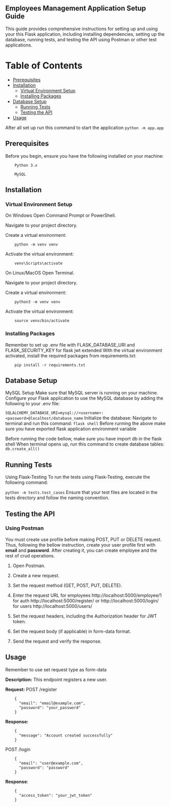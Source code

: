 ## Employees Management Application Setup Guide

This guide provides comprehensive instructions for setting up and using your this Flask application, including installing dependencies, setting up the database, running tests, and testing the API using Postman or other test applications.

# Table of Contents
- [Prerequisites](#prerequisites)
- [Installation](#installation)
    - [Virtual Environment Setup](#virtual-environment-setup)
    - [Installing Packages](#installing-packages)
- [Database Setup](#database-setup)
    - [Running Tests](#running-tests)
    - [Testing the API](#testing-the-API)
- [Usage](#usage)


After all set up run this command to start the application  ```python -m app.app ```  
## Prerequisites
Before you begin, ensure you have the following installed on your machine:

```
    Python 3.x

    MySQL
```

## Installation
### Virtual Environment Setup
On Windows
Open Command Prompt or PowerShell.

Navigate to your project directory.

Create a virtual environment:

```
    python -m venv venv
```
Activate the virtual environment:
```
    venv\Scripts\activate
```
On Linux/MacOS
Open Terminal.

Navigate to your project directory.

Create a virtual environment:

```
    python3 -m venv venv
```
Activate the virtual environment:

```
    source venv/bin/activate
```
### Installing Packages
Remember to set up .env file with FLASK_DATABASE_URI and FLASK_SECURITY_KEY for flask jwt extended
With the virtual environment activated, install the required packages from requirements.txt:

```
    pip install -r requirements.txt
```

## Database Setup
MySQL Setup
Make sure that MySQL server is running on your machine.
Configure your Flask application to use the MySQL database by adding the following to your .env file:

```SQLALCHEMY_DATABASE_URI=mysql://<username>:<password>@localhost/database_name```
Initialize the database:
Navigate to terminal and run this command: ```flask shell```
Before running the above make sure you have exported flask application environment variable

Before running the code bellow, make sure you have import db in the flask shell
When terminal opens up, run this command to create database tables: ```db.create_all()```


## Running Tests
Using Flask-Testing
To run the tests using Flask-Testing, execute the following command:

```python -m tests.test_cases```
Ensure that your test files are located in the tests directory and follow the naming convention.

## Testing the API
### Using Postman
You must create use profile before making POST, PUT or DELETE request. Thus, following the bellow instruction, create your user profile first with **email** and **password**. After creating it, you can create employee and the rest of crud operations.
1. Open Postman.

2. Create a new request.

3. Set the request method (GET, POST, PUT, DELETE).

4. Enter the request URL
    for employees http://localhost:5000/employee/1  
    for auth http://localhost:5000/register/ or http://localhost:5000/login/  
    for users http://localhost:5000/users/ 

6. Set the request headers, including the Authorization header for JWT token.

7. Set the request body (if applicable) in form-data format.

8. Send the request and verify the response.

## Usage
Remember to use set request type as form-data

**Description:**
This endpoint registers a new user.

**Request:**
POST /register
```
    {
      "email": "email@example.com",
      "password": "your_password"
    }
```
**Response:**
```
    {
      "message": "Account created successfully"
    }
```

POST /login
```
    {
      "email": "user@example.com",
      "password": "password"
    }
```

**Response**:

```
    {
      "access_token": "your_jwt_token"
    }
```
